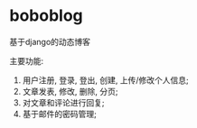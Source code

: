 # boboblog
基于django的动态博客

主要功能:
1. 用户注册, 登录, 登出, 创建, 上传/修改个人信息;
2. 文章发表, 修改, 删除, 分页;
3. 对文章和评论进行回复;
4. 基于邮件的密码管理;
